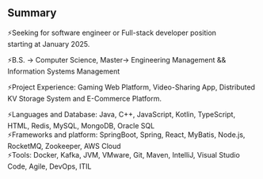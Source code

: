 ## Summary

<!--
**YaoqianM/YaoqianM** is a ✨ _special_ ✨ repository because its `README.md` (this file) appears on your GitHub profile.

Here are some ideas to get you started:


- 🌱 I’m currently learning ...
- 👯 I’m looking to collaborate on ...
- 🤔 I’m looking for help with ...
- 💬 Ask me about ...
- 📫 How to reach me: ...
- 😄 Pronouns: ...
-  Fun fact: ...
-->
⚡Seeking for software engineer or Full-stack developer position\
starting at January 2025.

⚡B.S. -> Computer Science, 
Master-> Engineering Management && Information Systems Management

⚡Project Experience: 
Gaming Web Platform, Video-Sharing App, Distributed KV Storage System and E-Commerce Platform.

⚡Languages and Database:  Java, C++, JavaScript, Kotlin, TypeScript, HTML, Redis, MySQL, MongoDB, Oracle SQL\
⚡Frameworks and platform: SpringBoot, Spring, React, MyBatis, Node.js, RocketMQ, Zookeeper, AWS Cloud\
⚡Tools:	 Docker, Kafka, JVM, VMware, Git, Maven, IntelliJ, Visual Studio Code, Agile, DevOps, ITIL
